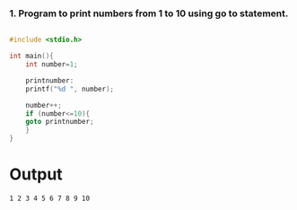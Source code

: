 ### 1.  Program to print numbers from 1 to 10 using go to statement.

```c

#include <stdio.h>

int main(){
    int number=1;

    printnumber:
    printf("%d ", number);

    number++;
    if (number<=10){
    goto printnumber;
    }
}

```
# Output

```
1 2 3 4 5 6 7 8 9 10
```
